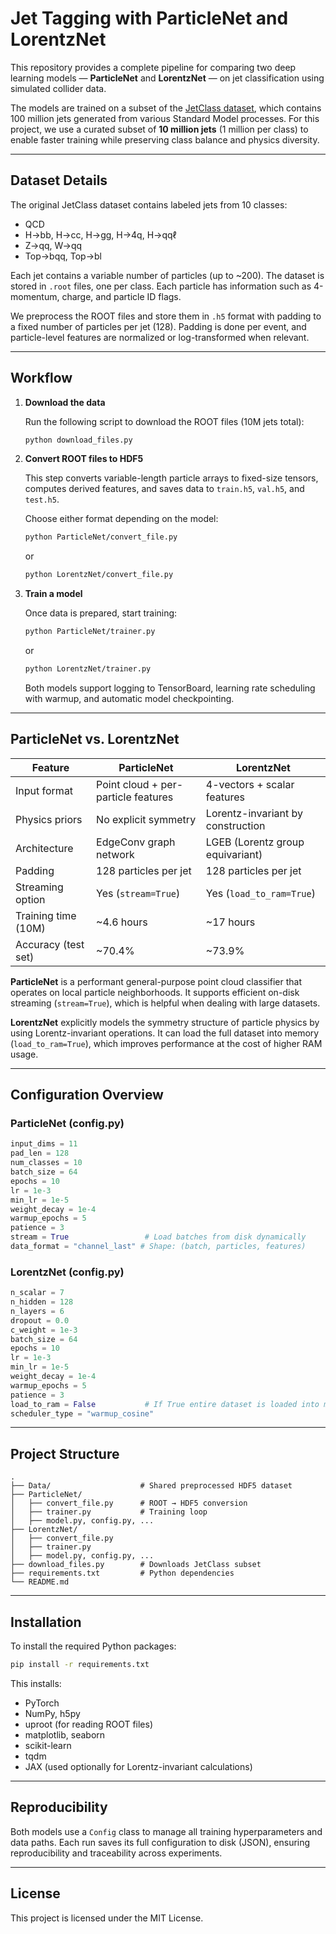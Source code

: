 # Jet Tagging with ParticleNet and LorentzNet

This repository provides a complete pipeline for comparing two deep learning models — **ParticleNet** and **LorentzNet** — on jet classification using simulated collider data.

The models are trained on a subset of the [JetClass dataset](https://arxiv.org/abs/2206.11898), which contains 100 million jets generated from various Standard Model processes. For this project, we use a curated subset of **10 million jets** (1 million per class) to enable faster training while preserving class balance and physics diversity.

---

## Dataset Details

The original JetClass dataset contains labeled jets from 10 classes:
- QCD
- H→bb, H→cc, H→gg, H→4q, H→qqℓ
- Z→qq, W→qq
- Top→bqq, Top→bl

Each jet contains a variable number of particles (up to ~200). The dataset is stored in `.root` files, one per class. Each particle has information such as 4-momentum, charge, and particle ID flags.

We preprocess the ROOT files and store them in `.h5` format with padding to a fixed number of particles per jet (128). Padding is done per event, and particle-level features are normalized or log-transformed when relevant.

---

## Workflow

1. **Download the data**

   Run the following script to download the ROOT files (10M jets total):
   ```bash
   python download_files.py
   ```

2. **Convert ROOT files to HDF5**

   This step converts variable-length particle arrays to fixed-size tensors, computes derived features, and saves data to `train.h5`, `val.h5`, and `test.h5`.

   Choose either format depending on the model:
   ```bash
   python ParticleNet/convert_file.py
   ```
   or
   ```bash
   python LorentzNet/convert_file.py
   ```

3. **Train a model**

   Once data is prepared, start training:
   ```bash
   python ParticleNet/trainer.py
   ```
   or
   ```bash
   python LorentzNet/trainer.py
   ```

   Both models support logging to TensorBoard, learning rate scheduling with warmup, and automatic model checkpointing.

---

## ParticleNet vs. LorentzNet

| Feature                | ParticleNet                        | LorentzNet                        |
|------------------------|-------------------------------------|-----------------------------------|
| Input format           | Point cloud + per-particle features | 4-vectors + scalar features       |
| Physics priors         | No explicit symmetry                | Lorentz-invariant by construction |
| Architecture           | EdgeConv graph network              | LGEB (Lorentz group equivariant)  |
| Padding                | 128 particles per jet               | 128 particles per jet             |
| Streaming option       | Yes (`stream=True`)                 | Yes (`load_to_ram=True`)          |
| Training time (10M)    | ~4.6 hours                          | ~17 hours                         |
| Accuracy (test set)    | ~70.4%                              | ~73.9%                            |

**ParticleNet** is a performant general-purpose point cloud classifier that operates on local particle neighborhoods. It supports efficient on-disk streaming (`stream=True`), which is helpful when dealing with large datasets.

**LorentzNet** explicitly models the symmetry structure of particle physics by using Lorentz-invariant operations. It can load the full dataset into memory (`load_to_ram=True`), which improves performance at the cost of higher RAM usage.

---

## Configuration Overview

### ParticleNet (config.py)

```python
input_dims = 11
pad_len = 128
num_classes = 10
batch_size = 64
epochs = 10
lr = 1e-3
min_lr = 1e-5
weight_decay = 1e-4
warmup_epochs = 5
patience = 3
stream = True                 # Load batches from disk dynamically
data_format = "channel_last" # Shape: (batch, particles, features)
```

### LorentzNet (config.py)

```python
n_scalar = 7
n_hidden = 128
n_layers = 6
dropout = 0.0
c_weight = 1e-3
batch_size = 64
epochs = 10
lr = 1e-3
min_lr = 1e-5
weight_decay = 1e-4
warmup_epochs = 5
patience = 3
load_to_ram = False           # If True entire dataset is loaded into memory
scheduler_type = "warmup_cosine"
```

---

## Project Structure

```
.
├── Data/                    # Shared preprocessed HDF5 dataset
├── ParticleNet/
│   ├── convert_file.py      # ROOT → HDF5 conversion
│   ├── trainer.py           # Training loop
│   ├── model.py, config.py, ...
├── LorentzNet/
│   ├── convert_file.py
│   ├── trainer.py
│   ├── model.py, config.py, ...
├── download_files.py        # Downloads JetClass subset
├── requirements.txt         # Python dependencies
└── README.md
```

---

## Installation

To install the required Python packages:

```bash
pip install -r requirements.txt
```

This installs:
- PyTorch
- NumPy, h5py
- uproot (for reading ROOT files)
- matplotlib, seaborn
- scikit-learn
- tqdm
- JAX (used optionally for Lorentz-invariant calculations)

---

## Reproducibility

Both models use a `Config` class to manage all training hyperparameters and data paths. Each run saves its full configuration to disk (JSON), ensuring reproducibility and traceability across experiments.

---

## License

This project is licensed under the MIT License.
